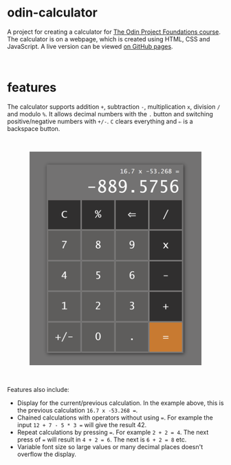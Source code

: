 # odin-calculator

A project for creating a calculator for [The Odin Project Foundations course](https://www.theodinproject.com/paths/foundations/courses/foundations). The calculator is on a webpage, which is created using HTML, CSS and JavaScript. A live version can be viewed [on GitHub pages](https://studsministern.github.io/odin-calculator/).

&nbsp;

# features

The calculator supports addition `+`, subtraction `-`, multiplication `x`, division `/` and modulo `%`. It allows decimal numbers with the `.` button and switching positive/negative numbers with `+/-`. `C` clears everything and `⇐` is a backspace button. 

&nbsp;

<p align="center">
  <img src="img/calculator.png" width="400">
</p>

&nbsp;

Features also include:

- Display for the current/previous calculation. In the example above, this is the previous calculation `16.7 x -53.268 =`.
- Chained calculations with operators without using `=`. For example the input `12 + 7 - 5 * 3 =` will give the result 42.
- Repeat calculations by pressing `=`. For example `2 + 2 = 4`. The next press of `=` will result in `4 + 2 = 6`. The next is `6 + 2 = 8` etc. 
- Variable font size so large values or many decimal places doesn't overflow the display.
